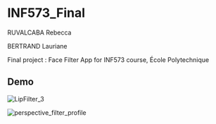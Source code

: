 # INF573_Final
RUVALCABA Rebecca

BERTRAND Lauriane

Final project : Face Filter App for INF573 course, École Polytechnique

## Demo

![LipFilter_3](https://user-images.githubusercontent.com/81630925/205333642-794ee7cd-8a93-4beb-8399-9f1d3ac62d3f.png)

![perspective_filter_profile](https://user-images.githubusercontent.com/81630925/205334009-b645eecd-1935-44b0-9016-eec305032d45.png)
